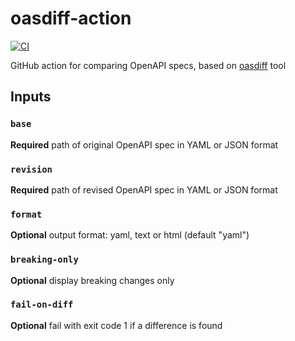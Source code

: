 # oasdiff-action
[![CI](https://github.com/Tufin/oasdiff-action/actions/workflows/test.yaml/badge.svg)](https://github.com/Tufin/oasdiff-action/workflows/test.yaml)

GitHub action for comparing OpenAPI specs, based on [oasdiff](https://github.com/Tufin/oasdiff) tool

## Inputs

### `base`
**Required** path of original OpenAPI spec in YAML or JSON format
### `revision`
**Required** path of revised OpenAPI spec in YAML or JSON format
### `format`
**Optional** output format: yaml, text or html (default "yaml")
### `breaking-only`
**Optional** display breaking changes only
### `fail-on-diff`
**Optional** fail with exit code 1 if a difference is found
